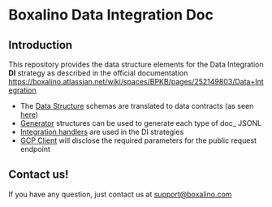 # Boxalino Data Integration Doc

## Introduction
This repository provides the data structure elements for the Data Integration **DI** strategy as described
in the official documentation https://boxalino.atlassian.net/wiki/spaces/BPKB/pages/252149803/Data+Integration

  * The [Data Structure](https://boxalino.atlassian.net/wiki/spaces/BPKB/pages/252280881/Data+Structure) schemas are translated to
data contracts (as seen [here](https://github.com/boxalino/data-integration-doc-php/tree/master/src/Service/Doc))
  * [Generator](https://github.com/boxalino/data-integration-doc-php/tree/master/src/Service/Generator) structures can be used to
generate each type of doc_ JSONL
  * [Integration handlers](https://github.com/boxalino/data-integration-doc-php/tree/master/src/Service/Integration) are used in the DI strategies
  * [GCP Client](https://github.com/boxalino/data-integration-doc-php/blob/master/src/Service/GcpClient.php) will disclose the required parameters for the public request endpoint

## Contact us!
If you have any question, just contact us at support@boxalino.com
